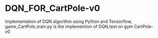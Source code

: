 # DQN_FOR_CartPole-v0
Implementation of DQN algorithm using Python and Tensorflow,
game_CartPole_train.py is the implemention of DQN,test on gym CartPole-v0
